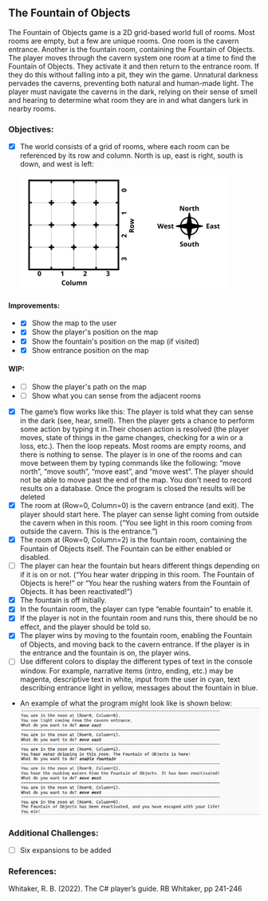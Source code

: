 ﻿## The Fountain of Objects
The Fountain of Objects game is a 2D grid-based world full of rooms. Most rooms are empty, but a few
are unique rooms. One room is the cavern entrance. Another is the fountain room, containing the
Fountain of Objects.
The player moves through the cavern system one room at a time to find the Fountain of Objects. They
activate it and then return to the entrance room. If they do this without falling into a pit, they win the
game.
Unnatural darkness pervades the caverns, preventing both natural and human-made light. The player
must navigate the caverns in the dark, relying on their sense of smell and hearing to determine what
room they are in and what dangers lurk in nearby rooms.
### Objectives:
- [x] The world consists of a grid of rooms, where each room can be referenced by its row and column.
  North is up, east is right, south is down, and west is left:

  ![map.jpg](/map.jpg)
#### Improvements:
- - [x] Show the map to the user
- - [x] Show the player's position on the map
- - [x] Show the fountain's position on the map (if visited)
- - [x] Show entrance position on the map
#### WIP:
- - [ ] Show the player's path on the map
- - [ ] Show what you can sense from the adjacent rooms

- [x] The game’s flow works like this: The player is told what they can sense in the dark (see, hear, smell).
  Then the player gets a chance to perform some action by typing it in.Their chosen action is resolved (the player moves, state of things in the game changes, checking for a win or a loss, etc.). Then the
  loop repeats. Most rooms are empty rooms, and there is nothing to sense. The player is in one of the rooms and can move between them by typing commands like the
  following: “move north”, “move south”, “move east”, and “move west”. The player should not be able
  to move past the end of the map. You don't need to record results on a database. Once the program is closed the results will be deleted
- [x] The room at (Row=0, Column=0) is the cavern entrance (and exit). The player should start here. The
  player can sense light coming from outside the cavern when in this room. (“You see light in this room
  coming from outside the cavern. This is the entrance.”)
- [x] The room at (Row=0, Column=2) is the fountain room, containing the Fountain of Objects itself. The
  Fountain can be either enabled or disabled. 
- [ ] The player can hear the fountain but hears different things depending on if it is on or not. (“You hear water dripping in this room. The Fountain of Objects
  is here!” or “You hear the rushing waters from the Fountain of Objects. It has been reactivated!”) 
- [x] The fountain is off initially. 
- [x] In the fountain room, the player can type “enable fountain” to enable it.
- [x] If the player is not in the fountain room and runs this, there should be no effect, and the player should be told so.
- [x] The player wins by moving to the fountain room, enabling the Fountain of Objects, and moving back
  to the cavern entrance. If the player is in the entrance and the fountain is on, the player wins.
- [ ] Use different colors to display the different types of text in the console window. For example,
  narrative items (intro, ending, etc.) may be magenta, descriptive text in white, input from the user
  in cyan, text describing entrance light in yellow, messages about the fountain in blue. 

- An example of what the program might look like is shown below:
  ![example.png](/example.png)

### Additional Challenges:
- [ ] Six expansions to be added

### References:
Whitaker, R. B. (2022). The C# player’s guide. RB Whitaker, pp 241-246
